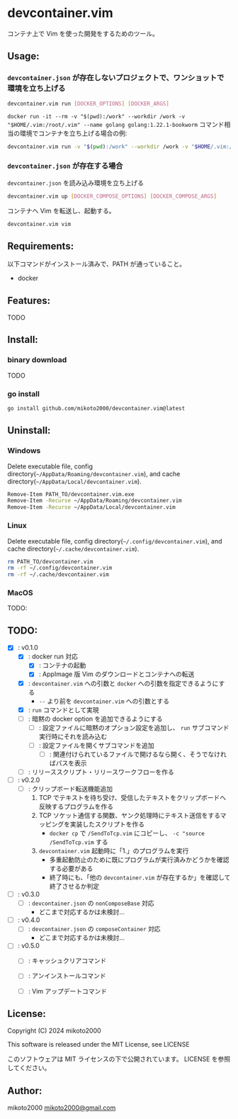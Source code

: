 # devcontainer.vim

コンテナ上で Vim を使った開発をするためのツール。

## Usage:

### `devcontainer.json` が存在しないプロジェクトで、ワンショットで環境を立ち上げる

```sh
devcontainer.vim run [DOCKER_OPTIONS] [DOCKER_ARGS]
```

`docker run -it --rm -v "$(pwd):/work" --workdir /work -v "$HOME/.vim:/root/.vim" --name golang golang:1.22.1-bookworm` コマンド相当の環境でコンテナを立ち上げる場合の例:

```sh
devcontainer.vim run -v "$(pwd):/work" --workdir /work -v "$HOME/.vim:/root/.vim" --name golang golang:1.22.1-bookworm
```

### `devcontainer.json` が存在する場合

`devcontainer.json` を読み込み環境を立ち上げる

```sh
devcontainer.vim up [DOCKER_COMPOSE_OPTIONS] [DOCKER_COMPOSE_ARGS]
```

コンテナへ Vim を転送し、起動する。

```sh
devcontainer.vim vim
```


## Requirements:

以下コマンドがインストール済みで、PATH が通っていること。

- docker


## Features:

TODO


## Install:

### binary download

TODO

### go install

```sh
go install github.com/mikoto2000/devcontainer.vim@latest
```


## Uninstall:

### Windows

Delete executable file, config directory(`~/AppData/Roaming/devcontainer.vim`), and cache directory(`~/AppData/Local/devcontainer.vim`).

```sh
Remove-Item PATH_TO/devcontainer.vim.exe
Remove-Item -Recurse ~/AppData/Roaming/devcontainer.vim
Remove-Item -Recurse ~/AppData/Local/devcontainer.vim
```

### Linux

Delete executable file, config directory(`~/.config/devcontainer.vim`), and cache directory(`~/.cache/devcontainer.vim`).

```sh
rm PATH_TO/devcontainer.vim
rm -rf ~/.config/devcontainer.vim
rm -rf ~/.cache/devcontainer.vim
```

### MacOS

TODO:


## TODO:

- [x] : v0.1.0
    - [x] : docker run 対応
        - [x] : コンテナの起動
        - [x] : AppImage 版 Vim のダウンロードとコンテナへの転送
    - [x] : `devcontainer.vim` への引数と `docker` への引数を指定できるようにする
        - `--` より前を `devcontainer.vim` への引数とする
    - [x] : `run` コマンドとして実現
    - [ ] : 暗黙の docker option を追加できるようにする
        - [ ] : 設定ファイルに暗黙のオプション設定を追加し、 `run` サブコマンド実行時にそれを読み込む
        - [ ] : 設定ファイルを開くサブコマンドを追加
            - [ ] : 関連付けられているファイルで開けるなら開く、そうでなければパスを表示
    - [ ] : リリーススクリプト・リリースワークフローを作る
- [ ] : v0.2.0
    - [ ] : クリップボード転送機能追加
        1. TCP でテキストを待ち受け、受信したテキストをクリップボードへ反映するプログラムを作る
        2. TCP ソケット通信する関数、ヤンク処理時にテキスト送信をするマッピングを実装したスクリプトを作る
            - `docker cp` で `/SendToTcp.vim` にコピーし、 `-c "source /SendToTcp.vim` する
        3. `devcontainer.vim` 起動時に「1.」のプログラムを実行
            - 多重起動防止のために既にプログラムが実行済みかどうかを確認する必要がある
            - 終了時にも、「他の `devcontainer.vim` が存在するか」を確認して終了させるか判定
- [ ] : v0.3.0
    - [ ] : `devcontainer.json` の `nonComposeBase` 対応
        - どこまで対応するかは未検討...
- [ ] : v0.4.0
    - [ ] : `devcontainer.json` の `composeContainer` 対応
        - どこまで対応するかは未検討...
- [ ] : v0.5.0
    - [ ] : キャッシュクリアコマンド
    - [ ] : アンインストールコマンド
    - [ ] : Vim アップデートコマンド


## License:

Copyright (C) 2024 mikoto2000

This software is released under the MIT License, see LICENSE

このソフトウェアは MIT ライセンスの下で公開されています。 LICENSE を参照してください。


## Author:

mikoto2000 <mikoto2000@gmail.com>


